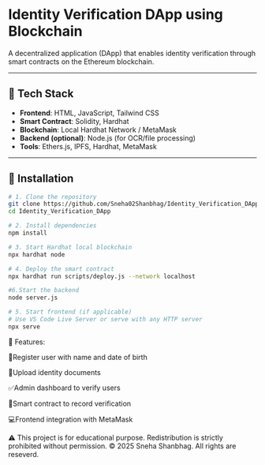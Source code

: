 # Identity Verification DApp using Blockchain

A decentralized application (DApp) that enables identity verification through smart contracts on the Ethereum blockchain.

---

## 🧱 Tech Stack

- **Frontend**: HTML, JavaScript, Tailwind CSS
- **Smart Contract**: Solidity, Hardhat
- **Blockchain**: Local Hardhat Network / MetaMask
- **Backend (optional)**: Node.js (for OCR/file processing)
- **Tools**: Ethers.js, IPFS, Hardhat, MetaMask

---

## 🚀 Installation

```bash
# 1. Clone the repository
git clone https://github.com/Sneha02Shanbhag/Identity_Verification_DApp.git
cd Identity_Verification_DApp

# 2. Install dependencies
npm install

# 3. Start Hardhat local blockchain
npx hardhat node

# 4. Deploy the smart contract
npx hardhat run scripts/deploy.js --network localhost

#6.Start the backend
node server.js

# 5. Start frontend (if applicable)
# Use VS Code Live Server or serve with any HTTP server
npx serve
```
🔐 Features:

🔘Register user with name and date of birth

📁Upload identity documents

✅Admin dashboard to verify users

🔐Smart contract to record verification

💻Frontend integration with MetaMask

⚠️ This project is for educational purpose. Redistribution is strictly prohibited without permission.
©️ 2025 Sneha Shanbhag. All rights are reseverd.

